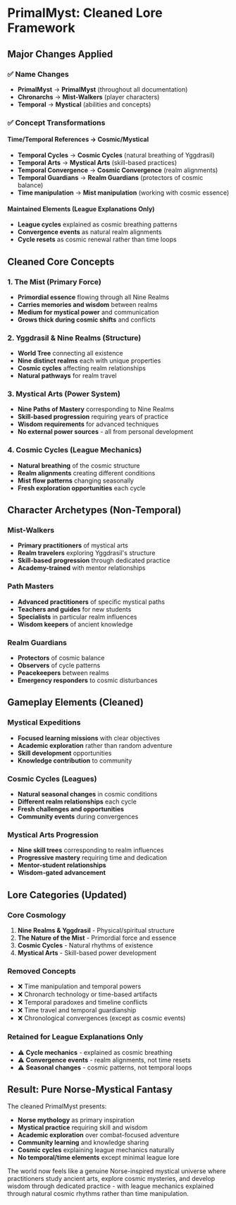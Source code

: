 # PrimalMyst: Cleaned Lore Framework

## Major Changes Applied

### ✅ Name Changes
- **PrimalMyst** → **PrimalMyst** (throughout all documentation)
- **Chronarchs** → **Mist-Walkers** (player characters)
- **Temporal** → **Mystical** (abilities and concepts)

### ✅ Concept Transformations

#### Time/Temporal References → Cosmic/Mystical
- **Temporal Cycles** → **Cosmic Cycles** (natural breathing of Yggdrasil)
- **Temporal Arts** → **Mystical Arts** (skill-based practices)
- **Temporal Convergence** → **Cosmic Convergence** (realm alignments)
- **Temporal Guardians** → **Realm Guardians** (protectors of cosmic balance)
- **Time manipulation** → **Mist manipulation** (working with cosmic essence)

#### Maintained Elements (League Explanations Only)
- **League cycles** explained as cosmic breathing patterns
- **Convergence events** as natural realm alignments
- **Cycle resets** as cosmic renewal rather than time loops

## Cleaned Core Concepts

### 1. The Mist (Primary Force)
- **Primordial essence** flowing through all Nine Realms
- **Carries memories and wisdom** between realms
- **Medium for mystical power** and communication
- **Grows thick during cosmic shifts** and conflicts

### 2. Yggdrasil & Nine Realms (Structure)
- **World Tree** connecting all existence
- **Nine distinct realms** each with unique properties
- **Cosmic cycles** affecting realm relationships
- **Natural pathways** for realm travel

### 3. Mystical Arts (Power System)
- **Nine Paths of Mastery** corresponding to Nine Realms
- **Skill-based progression** requiring years of practice
- **Wisdom requirements** for advanced techniques
- **No external power sources** - all from personal development

### 4. Cosmic Cycles (League Mechanics)
- **Natural breathing** of the cosmic structure
- **Realm alignments** creating different conditions
- **Mist flow patterns** changing seasonally
- **Fresh exploration opportunities** each cycle

## Character Archetypes (Non-Temporal)

### Mist-Walkers
- **Primary practitioners** of mystical arts
- **Realm travelers** exploring Yggdrasil's structure
- **Skill-based progression** through dedicated practice
- **Academy-trained** with mentor relationships

### Path Masters
- **Advanced practitioners** of specific mystical paths
- **Teachers and guides** for new students
- **Specialists** in particular realm influences
- **Wisdom keepers** of ancient knowledge

### Realm Guardians
- **Protectors** of cosmic balance
- **Observers** of cycle patterns
- **Peacekeepers** between realms
- **Emergency responders** to cosmic disturbances

## Gameplay Elements (Cleaned)

### Mystical Expeditions
- **Focused learning missions** with clear objectives
- **Academic exploration** rather than random adventure
- **Skill development** opportunities
- **Knowledge contribution** to community

### Cosmic Cycles (Leagues)
- **Natural seasonal changes** in cosmic conditions
- **Different realm relationships** each cycle
- **Fresh challenges and opportunities**
- **Community events** during convergences

### Mystical Arts Progression
- **Nine skill trees** corresponding to realm influences
- **Progressive mastery** requiring time and dedication
- **Mentor-student relationships**
- **Wisdom-gated advancement**

## Lore Categories (Updated)

### Core Cosmology
1. **Nine Realms & Yggdrasil** - Physical/spiritual structure
2. **The Nature of the Mist** - Primordial force and essence
3. **Cosmic Cycles** - Natural rhythms of existence
4. **Mystical Arts** - Skill-based power development

### Removed Concepts
- ❌ Time manipulation and temporal powers
- ❌ Chronarch technology or time-based artifacts  
- ❌ Temporal paradoxes and timeline conflicts
- ❌ Time travel and temporal guardianship
- ❌ Chronological convergences (except as cosmic events)

### Retained for League Explanations Only
- ⚠️ **Cycle mechanics** - explained as cosmic breathing
- ⚠️ **Convergence events** - realm alignments, not time resets
- ⚠️ **Seasonal changes** - cosmic patterns, not temporal loops

## Result: Pure Norse-Mystical Fantasy

The cleaned PrimalMyst presents:
- **Norse mythology** as primary inspiration
- **Mystical practice** requiring skill and wisdom
- **Academic exploration** over combat-focused adventure
- **Community learning** and knowledge sharing
- **Cosmic cycles** explaining league mechanics naturally
- **No temporal/time elements** except minimal league lore

The world now feels like a genuine Norse-inspired mystical universe where practitioners study ancient arts, explore cosmic mysteries, and develop wisdom through dedicated practice - with league mechanics explained through natural cosmic rhythms rather than time manipulation.



